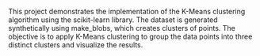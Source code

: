 This project demonstrates the implementation of the K-Means clustering algorithm using the scikit-learn library. The dataset is generated synthetically using make_blobs, which creates clusters of points. The objective is to apply K-Means clustering to group the data points into three distinct clusters and visualize the results.
